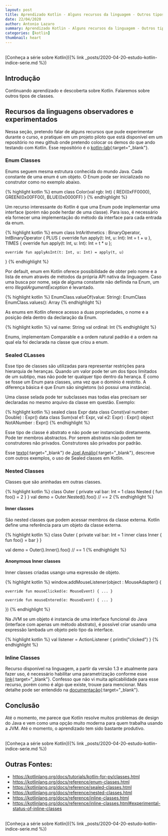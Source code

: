 ```yaml
---
layout: post
title: Aprendizado Kotlin - Alguns recursos da linguagem - Outros tipos de classes
date: 22/04/2020
author: Antonio Lazaro
summary: Aprendizado Kotlin - Alguns recursos da linguagem - Outros tipos de classes
categories: [kotlin]
thumbnail: heart
---
```


<br/>
[Conheça a série sobre Kotlin]({% link _posts/2020-04-20-estudo-kotlin-indice-serie.md %})

## Introdução

Continuando aprendizado e descoberta sobre Kotlin. Falaremos sobre outros tipos de classes.

## Recursos da linguagens observadores e experimentados

Nessa seção, pretendo falar de alguns recursos que pude experimentar durante o curso, e pratiquei em um projeto piloto que está disponível em um repositório no meu github onde pretendo colocar os demos do que ando testando com Kotlin. Esse repositório é o [kotlin-lab](https://github.com/antoniolazaro/kotlin-lab){:target="\_blank"}.

### Enum Classes

Enums seguem mesma estrutura conhecida do mundo Java. Cada constante de uma enum é um objeto. O Enum pode ser inicializado no construtor como no exemplo abaixo.

{% highlight kotlin %}
enum class Color(val rgb: Int) {
RED(0xFF0000),
GREEN(0x00FF00),
BLUE(0x0000FF)
}
{% endhighlight %}

Um recurso interessante do Kotlin é que uma Enum pode implementar uma interface (porém não pode herdar de uma classe). Para isso, é necessário ela fornecer uma implementação do método da interface para cada entrada da enum.

{% highlight kotlin %}
enum class IntArithmetics : BinaryOperator<Int>, IntBinaryOperator {
PLUS {
override fun apply(t: Int, u: Int): Int = t + u
},
TIMES {
override fun apply(t: Int, u: Int): Int = t \* u
};

    override fun applyAsInt(t: Int, u: Int) = apply(t, u)

}
{% endhighlight %}

Por default, enum em Kotlin oferece possibilidade de obter pelo nome e a lista de enum através de métodos da própria API nativa da linguagem. Caso uma busca por nome, seja de alguma constante não defiinda na Enum, um erro _IllegalArgumentException_ é levantado.

{% highlight kotlin %}
EnumClass.valueOf(value: String): EnumClass
EnumClass.values(): Array<EnumClass>
{% endhighlight %}

As enums em Kotlin oferece acesso a duas propriedades, o nome e a posição dela dentro da declaração da Enum.

{% highlight kotlin %}
val name: String
val ordinal: Int
{% endhighlight %}

Enums, implementam Comparable e a ordem natural padrão é a ordem na qual ela foi declarada na classe que criou a enum.

### Sealed CLasses

Esse tipo de classes são utilizadas para representar restrições para hierarquia de heranças. Quando um valor pode ter um dos tipos limitados de um subtipo, mas não pode ter qualquer tipo dentro da herança. É como se fosse um Enum para classes, uma vez que o domínio é restrito. A diferença básica é que Enum são singletons (só possui uma instância).

Uma classe selada pode ter subclasses mas todas elas precisam ser declaradas no mesmo arquivo da classe em questão. Exemplo:

{% highlight kotlin %}
sealed class Expr
data class Const(val number: Double) : Expr()
data class Sum(val e1: Expr, val e2: Expr) : Expr()
object NotANumber : Expr()
{% endhighlight %}

Esse tipo de classe é abstrato e não pode ser instanciado diretamente. Pode ter membros abstractos. Por serem abstratos não podem ter construtores não privados. Construtores são privados por padrão.

Esse [texto](https://medium.com/@joelamalio){:target="\_blank"} de [Joel Amálio](https://twitter.com/joelamalio){:target="\_blank"}, descreve com outros exemplos, o uso de Sealed classes em Kotlin.

### Nested Classes

Classes que são aninhadas em outras classes.

{% highlight kotlin %}
class Outer {
private val bar: Int = 1
class Nested {
fun foo() = 2
}
}
val demo = Outer.Nested().foo() // == 2
{% endhighlight %}

#### Inner classes

São nested classes que podem acessar membros da classe externa. Kotlin define uma referência para um objeto da classe externa.

{% highlight kotlin %}
class Outer {
private val bar: Int = 1
inner class Inner {
fun foo() = bar
}
}

val demo = Outer().Inner().foo() // == 1
{% endhighlight %}

#### Anonymous Inner classes

Inner classes criadas usango uma expressão de objeto.

{% highlight kotlin %}
window.addMouseListener(object : MouseAdapter() {

    override fun mouseClicked(e: MouseEvent) { ... }

    override fun mouseEntered(e: MouseEvent) { ... }

})
{% endhighlight %}

Na JVM se um objeto é instancia de uma interface funcional do Java (interface com apenas um método abstrato), é possível criar usando uma expressão lambada um objeto pelo tipo da interface.

{% highlight kotlin %}
val listener = ActionListener { println("clicked") }
{% endhighlight %}

### Inline Classes

Recurso disponível na linguagem, a partir da versão 1.3 e atualmente para fazer uso, é necessário habilitar uma parametrização conforme esse [link](https://kotlinlang.org/docs/reference/inline-classes.html){:target="\_blank"}. Confesso que não vi muita aplicabilidade para esse recurso, porém como é algo que existe, trouxe para mencionar. Mais detalhe pode ser entendido na [documentação](https://kotlinlang.org/docs/reference/inline-classes.html){:target="\_blank"}.

## Conclusão

Até o momento, me parece que Kotlin resolve muitos problemas de design do Java e vem como uma opção muito moderna para quem trabalha usando a JVM. Até o momento, o aprendizado tem sido bastante produtivo.

<br/>
[Conheça a série sobre Kotlin]({% link _posts/2020-04-20-estudo-kotlin-indice-serie.md %})

## Outras Fontes:

- https://kotlinlang.org/docs/tutorials/kotlin-for-py/classes.html
- https://kotlinlang.org/docs/reference/enum-classes.html
- https://kotlinlang.org/docs/reference/sealed-classes.html
- https://kotlinlang.org/docs/reference/nested-classes.html
- https://kotlinlang.org/docs/reference/inline-classes.html
- https://kotlinlang.org/docs/reference/inline-classes.html#experimental-status-of-inline-classes

<br/>
[Conheça a série sobre Kotlin]({% link _posts/2020-04-20-estudo-kotlin-indice-serie.md %})
